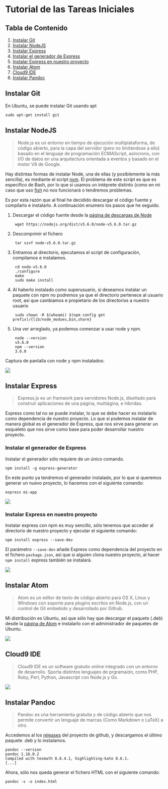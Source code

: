 # Tutorial de las Tareas Iniciales

## Tabla de Contenido
1. [Instalar Git](#instalar-git)
2. [Instalar NodeJS](#instalar-nodejs)
3. [Instalar Express](#instalar-express)
  1. [Instalar el generador de Express](#instalar-el-generador-de-express)
  2. [Instalar Express en nuestro proyecto](#instalar-express-en-nuestro-proyecto)
4. [Instalar Atom](#instalar-atom)
5. [Cloud9 IDE](#cloud9-ide)
5. [Instalar Pandoc](#instalar-pandoc)

## Instalar Git
En Ubuntu, se puede instalar Git usando apt

    sudo apt-get install git

## Instalar NodeJS
> Node.js es un entorno en tiempo de ejecución multiplataforma, de código abierto, para la capa del servidor (pero no limitándose a ello) basado en el lenguaje de programación ECMAScript, asíncrono, con I/O de datos en una arquitectura orientada a eventos y basado en el motor V8 de Google.

Hay distintas formas de instalar Node, una de ellas (y posiblemente la más sencilla), es mediante el script [nvm](https://github.com/creationix/nvm). El problema de este script es que es específico de Bash, por lo que si usamos un intéprete distinto (como en mi caso que uso [fish](https://github.com/fish-shell/fish-shell) no nos funcionará o tendremos problemas.

Es por esta razón que al final he decidido descargar el código fuente y compilarlo e instalarlo. A continuación enumero los pasos que he seguido.

1. Descargar el código fuente desde la [página de descargas de Node](https://nodejs.org/en/download/)

        wget https://nodejs.org/dist/v5.6.0/node-v5.6.0.tar.gz

2. Descomprimir el fichero

        tar xzvf node-v5.6.0.tar.gz

3. Entramos al directorio, ejecutamos el script de configuración, compilamos e instalamos.

        cd node-v5.6.0
        ./configure
        make
        sudo make install

4. Al haberlo instalado como superusuario, si deseamos instalar un paquete con npm no podremos ya que el directorio pertenece al usuario root, así que cambiamos e propietario de los directorios a nuestro usuario

        sudo chown -R $(whoami) $(npm config get prefix)/{lib/node_modues,bin,share}

5. Una ver arreglado, ya podemos comenzar a usar node y npm.

        node --version
        v5.6.0
        npm --version
        3.6.0

Captura de pantalla con node y npm instalados:

![](images/node-npm.png)

## Instalar Express
> Express.js es un framwork para servidores Node.js, diseñado para construir aplicaciones de una página, multiágina, e híbridas.

Express como tal no se puede instalar, lo que se debe hacer es instalarlo como dependencia de nuestro proyecto. Lo que sí podemos instalar de manera global es el generador de Express, que nos sirve para generar un esqueleto que nos sirve como base para poder desarrollar nuestro proyecto.

### Instalar el generador de Express

Instalar el generador sólo requiere de un único comando.

    npm install -g express-generator

En este punto ya tendremos el generador instalado, por lo que si queremos generar un nuevo proyecto, lo hacemos con el siguiente comando:

    express mi-app

![](images/express-gen.png)

### Instalar Express en nuestro proyecto
Instalar express con npm es muy sencillo, sólo tenemos que acceder al directorio de nuestro proyecto y ejecutar el siguiente comando:

    npm install express --save-dev

El parámetro `--save-dev` añade Express como dependencia del proyecto en el fichero `package.json`, así que si alguien clona nuestro proyecto, al hacer `npm install` express también se instalará.

![](images/express-inst.png)

## Instalar Atom
> Atom es un editor de texto de código abierto para OS X, Linux y WIndows con soporte para plugins escritos en Node.js, con un control de Git embebido y desarrollado por Github.

Mi distribución es Ubuntu, así que sólo hay que descargar el paquete (.deb) desde la [página de Atom](https://atom.io/) e instalarlo con el administrador de paquetes de Ubuntu.

![](images/atom.png)

## Cloud9 IDE
> Cloud9 IDE es un software gratuito online integrado con un entorno de desarrollo. Sporta distintos lenguajes de prgramaión, como PHP, Ruby, Perl, Python, Javascript con Node.js y Go.

![](images/cloud9.png)

## Instalar Pandoc
> Pandoc es una herramienta gratuita y de código abierto que nos permite convertir un lenguaje de marcas (Como Markdown o LaTeX) a otro.

Accedemos al los [releases](https://github.com/jgm/pandoc/releases) del proyecto de github, y descargamos el último paquete .deb y lo instalamos.

    pandoc --version
    pandoc 1.16.0.2
    Compiled with texmath 0.8.4.1, highlighting-kate 0.6.1.
    [...]

Ahora, sólo nos queda generar el fichero HTML con el siguiente comando:

    pandoc -s -o index.html